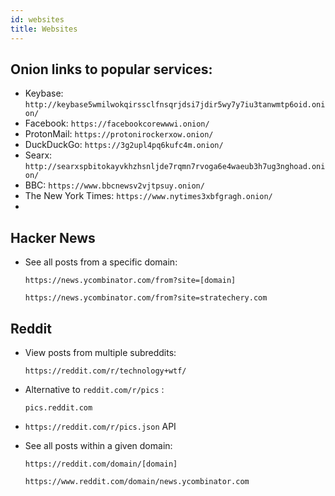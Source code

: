 ```yaml
---
id: websites
title: Websites
---
```


## Onion links to popular services:
- Keybase: `http://keybase5wmilwokqirssclfnsqrjdsi7jdir5wy7y7iu3tanwmtp6oid.onion/`
- Facebook: `https://facebookcorewwwi.onion/`
- ProtonMail: `https://protonirockerxow.onion/`
- DuckDuckGo: `https://3g2upl4pq6kufc4m.onion/`
- Searx: `http://searxspbitokayvkhzhsnljde7rqmn7rvoga6e4waeub3h7ug3nghoad.onion/`
- BBC: `https://www.bbcnewsv2vjtpsuy.onion/`
- The New York Times: `https://www.nytimes3xbfgragh.onion/`
- 

## Hacker News

- See all posts from a specific domain:

  `https://news.ycombinator.com/from?site=[domain]`
  
  `https://news.ycombinator.com/from?site=stratechery.com`

## Reddit

- View posts from multiple subreddits:

  `https://reddit.com/r/technology+wtf/`

- Alternative to `reddit.com/r/pics` :

  `pics.reddit.com`

- `https://reddit.com/r/pics.json` API

- See all posts within a given domain:

  `https://reddit.com/domain/[domain]`
  
  `https://www.reddit.com/domain/news.ycombinator.com`
